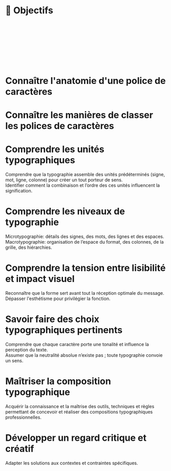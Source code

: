# 🎯 Objectifs

<!-- - [Exercice technique](#Exercice-technique) -->

# &nbsp;
# &nbsp;

# Connaître l'anatomie d'une police de caractères

# Connaître les manières de classer les polices de caractères

# Comprendre les unités typographiques

Comprendre que la typographie assemble des unités prédéterminés (signe, mot, ligne, colonne) pour créer un tout porteur de sens.  
Identifier comment la combinaison et l’ordre des ces unités influencent la signification.

# Comprendre les niveaux de typographie

Microtypographie: détails des signes, des mots, des lignes et des espaces.  
Macrotypographie: organisation de l’espace du format, des colonnes, de la grille, des hiérarchies.

# Comprendre la tension entre lisibilité et impact visuel

Reconnaître que la forme sert avant tout la réception optimale du message.  
Dépasser l'esthétisme pour privilégier la fonction.

# Savoir faire des choix typographiques pertinents

Comprendre que chaque caractère porte une tonalité et influence la perception du texte.  
Assumer que la neutralité absolue n’existe pas ; toute typographie convoie un sens.

# Maîtriser la composition typographique

Acquérir la connaissance et la maîtrise des outils, techniques et règles permettant de concevoir et réaliser des compositions typographiques professionnelles.

# Développer un regard critique et créatif

Adapter les solutions aux contextes et contraintes spécifiques.

<!-- # Exercice technique  

|![](links/Eval28.gif) |
|:---:|
| Juste ou faux |  -->

<!-- 

La typographie est un art, non pas en dépit de son utilité, mais pour cette raison même. La liberté du concepteur ne se situe pas à la marge d'une tâche, mais en son centre même.
Ce n'est que lorsqu'il comprend et réfléchit à sa tâche dans toutes ses parties que le typographe est libre d'agir en tant qu'artiste. Et chaque solution qu'il trouvera sur cette base sera intégrale, réalisera une unité entre la langue et le caractère, entre le contenu et la forme.
Intégral signifie : qui forme un tout. C'est là qu'intervient le dicton aristotélicien selon lequel le tout est plus grand que la somme des parties. Cela concerne au plus haut point la typographie. La typographie est l'art de faire un tout à partir de parties prédéterminées. Le typographe « met en place ». Il met en place des lettres individuelles en mots, des mots en sen-tences.
Les lettres sont les particules élémentaires de la langue écrite - et donc de la typographie. Ce sont des signes figuratifs pour des sons sans contenu, des parties qui n'acquièrent un sens et une valeur que si elles sont combinées. Cela signifie que les combinaisons de 2, 3 ou plus de lettres montrent dans tous les cas une image de mot, mais que les lettres définies ne rendent une idée définie que dans une certaine séquence ; littéralement, elles constituent un mot. Pour clarifier l'exemple sous l'autre angle, prenons 4 lettres qui peuvent être combinées de 4 manières différentes. Nous constatons alors qu'une seule de ces combinaisons a un sens. Les 23 restantes sont bien lisibles et prononçables, elles contiennent les mêmes éléments et donnent le même total. Mais ils ne constituent pas un ensemble linguistique. Ils restent moyens

 -->